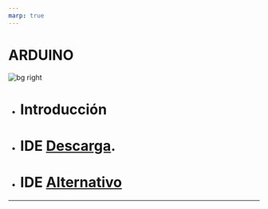 ```yaml
---
marp: true
---
```


<!--
theme: default
paginate: true
size:4:3
-->

# **ARDUINO**
![bg right](https://freesvg.org/img/Arduino-Fixed.png)
- # Introducción
- # IDE [Descarga](https://www.arduino.cc/en/software).
- # IDE [Alternativo](https://platformio.org/)

---


